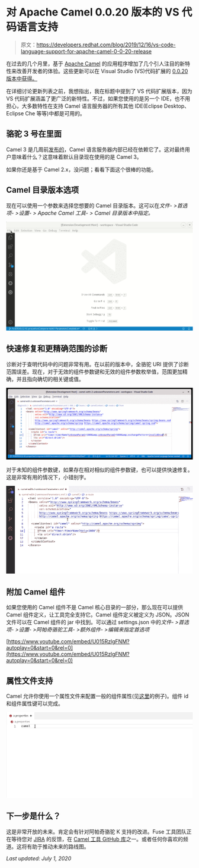 # 对 Apache Camel 0.0.20 版本的 VS 代码语言支持

> 原文：<https://developers.redhat.com/blog/2019/12/16/vs-code-language-support-for-apache-camel-0-0-20-release>

在过去的几个月里，基于 [Apache Camel](https://camel.apache.org/) 的应用程序增加了几个引人注目的新特性来改善开发者的体验。这些更新可以在 Visual Studio (VS)代码扩展的 [0.0.20 版本中获得。](https://marketplace.visualstudio.com/items?itemName=redhat.vscode-apache-camel)

在详细讨论更新列表之前，我想指出，我在标题中提到了 VS 代码扩展版本，因为 VS 代码扩展涵盖了更广泛的新特性。不过，如果您使用的是另一个 IDE，也不用担心，大多数特性在支持 Camel 语言服务器的所有其他 IDE(Eclipse Desktop、Eclipse Che 等等)中都是可用的。

## 骆驼 3 号在里面

Camel 3 是几周前[发布的](https://camel.apache.org/blog/release-3-0-0.html)，Camel 语言服务器内部已经在依赖它了。这对最终用户意味着什么？这意味着默认目录现在使用的是 Camel 3。

如果你还是基于 Camel 2.x，没问题；看看下面这个很棒的功能。

## Camel 目录版本选项

现在可以使用一个参数来选择您想要的 Camel 目录版本。这可以在*文件- >首选项- >设置- > Apache Camel 工具- > Camel 目录版本中指定。*

![Camel Catalog Version Preference in VS Code](img/fda199f9752cfd2d8cc5808e3f242923.png)

## 快速修复和更精确范围的诊断

诊断对于查明代码中的问题非常有用。在以前的版本中，全骆驼 URI 提供了诊断范围误差。现在，对于无效的组件参数键和无效的组件参数枚举值，范围更加精确，并且指向确切的相关键或值。

![](img/bc5afeb11b0f1c81667d24a050fd69b9.png)

对于未知的组件参数键，如果存在相对相似的组件参数键，也可以提供快速修复。这是非常有用的情况下，小错别字。

![](img/b928773a5a37abc3babb6d08d771ce88.png)

## 附加 Camel 组件

如果您使用的 Camel 组件不是 Camel 核心目录的一部分，那么现在可以提供 Camel 组件定义，让工具完全支持它。Camel 组件定义被定义为 JSON。JSON 文件可以在 Camel 组件的 jar 中找到。可以通过 settings.json 中的*文件- >首选项- >设置- >阿帕奇骆驼工具- >额外组件- >编辑来指定首选项*

[https://www.youtube.com/embed/U015RzlgFNM?autoplay=0&start=0&rel=0](https://www.youtube.com/embed/U015RzlgFNM?autoplay=0&start=0&rel=0)

## 属性文件支持

Camel 允许你使用一个属性文件来配置一般的组件属性(见[这里](https://github.com/apache/camel/blob/master/examples/camel-example-main/src/main/resources/application.properties#L42)的例子)。组件 id 和组件属性键可以完成。

![](img/77b6f4390c131b7cfe6a502d57c05a75.png)

## 下一步是什么？

这是非常开放的未来。肯定会有针对阿帕奇骆驼 K 支持的改进。Fuse 工具团队正在等待您对 [JIRA](https://issues.redhat.com/browse/FUSETOOLS2) 的反馈，在 [Camel 工具 GitHub 库](https://github.com/camel-tooling)之一。或者任何你喜欢的频道。这将有助于推动未来的路线图。

*Last updated: July 1, 2020*
